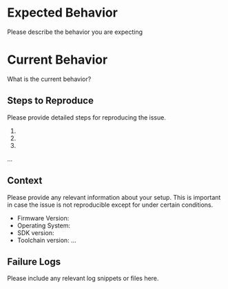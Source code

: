 # Expected Behavior

Please describe the behavior you are expecting

# Current Behavior

What is the current behavior?

## Steps to Reproduce

Please provide detailed steps for reproducing the issue.

1. 
2. 
3. 
...

## Context

Please provide any relevant information about your setup. This is important in case the issue is not reproducible except for under certain conditions.

* Firmware Version:
* Operating System:
* SDK version:
* Toolchain version:
...

## Failure Logs

Please include any relevant log snippets or files here.